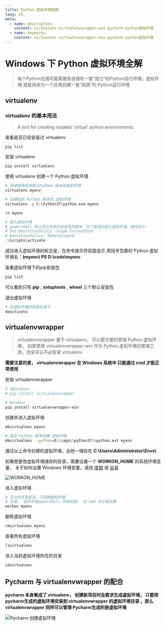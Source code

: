```yaml
---
title: Python 虚拟环境搭建
lang: zh
meta:
  - name: description
    content: virtualenv virtualenvwrapper-win pycharm python虚拟环境
  - name: keywords
    content: virtualenv virtualenvwrapper-win pycharm python虚拟环境
---
```


# Windows 下 Python 虚拟环境全解

> 每个Python应用可能需要各自拥有一套“独立”的Python运行环境。虚拟环境 就是用来为一个应用创建一套“隔离”的 Python运行环境  

## virtualenv

### virtualenv 的基本用法

> A tool for creating isolated 'virtual' python environments.

查看是否已经安装过 virtualenv

```sh
pip list
```  

安装 virtualenv 

```sh
pip install virtualenv
```

使用 virtualenv 创建一个 Python 虚拟环境

```sh
# 创建使用系统默认Python 版本的虚拟环境
virtualenv myenv

# 创建指定 Python 版本的 虚拟环境
virtualenv -p C:\Python37\python.exe myenv

cd myenv

# 进入虚拟环境
# powershell 默认不允许执行未签名的脚本，为了能成功进入虚拟环境，请先执行：
# Set-ExecutionPolicy -Scope CurrentUser
# ExecutionPolicy: RemoteSigned
.\Scripts\activate

```

成功进入虚拟环境的标志是，在命令提示符前面显示 用括号包裹的 Python 虚拟环境名：**(myenv) PS D:\code\myenv**

查看虚拟环境下的pip安装包

```sh
pip list
```

可以看到只有 **pip** , **setuptools** , **wheel** 三个默认安装包

退出虚拟环境
```sh
# 在虚拟环境的任意目录下
deactivate
```

## virtualenvwrapper

> virtualenvwrapper 基于 virtualenv， 可以更方便的管理 Python 虚拟环境， 如果使用 virtualenvwrapper-win 作为 Python 虚拟环境的管理工具，完全可以不必安装 virtualenv

**需要注意的是， virtualenvwrapper 在 Windows 系统中 只能通过 cmd 才能正常使用**


安装 virtualenvwrapper

```sh
# 非Windows
# pip install virtualenvwrapper

# Windows
pip install virtualenvwrapper-win
```

创建并进入虚拟环境
```sh
mkvirtualenv myenv

# 指定 Python 版本创建 虚拟环境
mkvirtualenv --python=D:\\app\\python37\\python.ext myenv
```

通过以上命令创建的虚拟环境，会统一储存在 **C:\Users\Administrator\Envs\\** 

如果想更改虚拟环境储存的目录，需要设置一个 **WORKON_HOME** 的系统环境变量， 关于如何设置 Windows 环境变量，请找 [度娘](https://www.baidu.com "百度") 或 [谷哥](https://www.google.com.hk "谷歌")  

![WORKON_HOME](https://upload-images.jianshu.io/upload_images/12493822-c7037731f61af48a.JPG?imageMogr2/auto-orient/strip%7CimageView2/2/w/362/format/webp "WORKON_HOME")  
<!-- <img :src="$withBase('/Python/WORKON_HOME.JPG')" alt="WORKON_HOME"> -->


进入虚拟环境
```sh
# 可以在任意目录，下切换虚拟环境
# 注意， 该命令在powershell 终端无效， 在 cmd 中才有效果
workon myenv
```

删除虚拟环境

```sh
rmvirtualenv myenv
```

查看所有虚拟环境

```sh
lsvirtualenv
```

进入当前虚拟环境所在的目录

```sh
cdvirtualenv
```


## Pycharm 与 virtualenvwrapper 的配合


**pycharm 本身集成了 virtualenv， 创建新项目时会要求生成虚拟环境， 只要把pycharm生成的虚拟环境安装到 virtualenvwrapper 的虚拟环境目录 ，那么 virtualenvwrapper 同样可以管理 Pycharm生成的是虚拟环境**  

![Pycharm 创建虚拟环境](https://upload-images.jianshu.io/upload_images/12493822-1fdaa9871675a5ed.JPG?imageMogr2/auto-orient/strip%7CimageView2/2/w/778/format/webp "Pycharm 创建虚拟环境")  
<!-- <img :src="$withBase('/Python/Pycharm_virtualenvwrapper.JPG')" alt="Pycharm 创建虚拟环境"> -->

<Valine></Valine>
